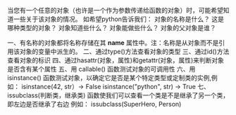 当您有一个任意的对象（也许是一个作为参数传递给函数的对象）时，可能希望知道一些关于该对象的情况。
如希望python告诉我们：
对象的名称是什么？
这是哪种类型的对象？
对象知道些什么？
对象能做些什么？
对象的父对象是谁？

一、有名称的对象都将名称存储在其 __name__ 属性中。注：名称是从对象而不是引用该对象的变量中派生的。
二、通过type()方法查看对象的类型
三、通过id()方法查看对象的标识
四、通过hasattr(对象，属性)和getattr(对象，属性)来判断对象是否含有某个属性
五、用 callable() 函数测试对象的可调用性
六、用 isinstance() 函数测试对象，以确定它是否是某个特定类型或定制类的实例,例如：
    isinstance(42, str）-> False
    isinstance("python", str) -> True
七、issubclass(判断类，继承类) 函数使我们可以查看一个类是不是继承了另一个类，即左边是否继承了右边
    例如：
    issubclass(SuperHero, Person)
